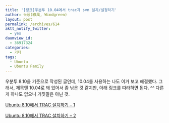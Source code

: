 ```yaml
---
title: '[링크]우분투 10.04에서 trac과 svn 설치/설정하기'
author: 녹풍(綠風, Windgreen)
layout: post
permalink: /archives/614
aktt_notify_twitter:
  - yes
daumview_id:
  - 36917324
categories:
  - 기타
tags:
  - Ubuntu
  - Ubuntu Family
---
```

우분투 8.10을 기준으로 작성된 글인데, 10.04를 사용하는 나도 이거 보고 해결했다. 그래서, 제목엔 10.04로 돼 있어서 좀 낚은 것 같지만, 아래 링크를 따라하면 된다. ^^ 다른 게 하나도 없으니 거짓말은 아닌 것.

<a href="http://ayasaki.egloos.com/4068452" target="_blank">Ubuntu 8.10에서 TRAC 설치하기 &#8211; 1</a>

<a href="http://ayasaki.egloos.com/4069282" target="_blank">Ubuntu 8.10에서 TRAC 설치하기 &#8211; 2</a>